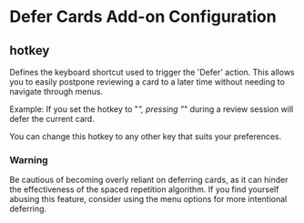 # Defer Cards Add-on Configuration

## hotkey
Defines the keyboard shortcut used to trigger the 'Defer' action. This allows you to easily postpone reviewing a card to a later time without needing to navigate through menus.

Example: If you set the hotkey to "_", pressing "_" during a review session will defer the current card.

You can change this hotkey to any other key that suits your preferences.

### Warning
Be cautious of becoming overly reliant on deferring cards, as it can hinder the effectiveness of the spaced repetition algorithm. If you find yourself abusing this feature, consider using the menu options for more intentional deferring.
